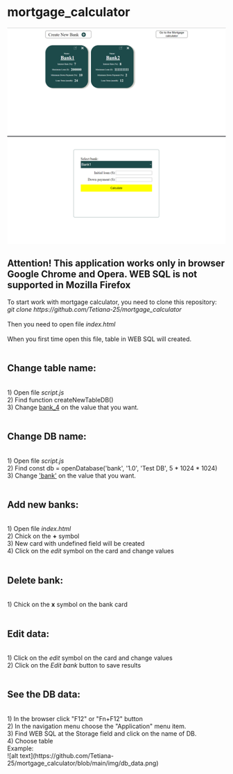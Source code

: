 # mortgage_calculator
![alt text](https://github.com/Tetiana-25/mortgage_calculator/blob/main/img/banks_page.png)
![alt text](https://github.com/Tetiana-25/mortgage_calculator/blob/main/img/calculator_page.png)

<h2>Attention! This application works only in browser Google Chrome and Opera. WEB SQL is not supported in Mozilla Firefox</h2>
To start work with mortgage calculator, you need to clone this repository: <br>
<i>git clone https://github.com/Tetiana-25/mortgage_calculator</i> <br>
<br>
Then you need to open file <i>index.html</i> <br><br>
When you first time open this file, table in WEB SQL will created. <br><br>
<h2>Change table name: </h2><br>
1) Open file <i>script.js</i> <br>
2) Find function createNewTableDB() <br>
3) Change <u>bank_4</u> on the value that you want. <br><br>
<h2>Change DB name:</h2><br>
1) Open file <i>script.js</i> <br>
2) Find const db = openDatabase('bank', '1.0', 'Test DB', 5 * 1024 * 1024) <br>
3) Change <u>'bank'</u> on the value that you want. <br><br>
<h2>Add new banks:</h2><br>
1) Open file <i>index.html</i><br>
2) Chick on the <b>+</b> symbol <br>
3) New card with undefined field will be created <br>
4) Click on the <i>edit</i> symbol on the card and change values<br><br>
<h2>Delete bank:</h2><br>
1) Chick on the <b>x</b> symbol on the bank card <br><br>
<h2>Edit data:</h2><br>
1) Click on the <i>edit</i> symbol on the card and change values<br>
2) Click on the <i>Edit bank</i> button to save results<br><br>
<h2>See the DB data:</h2><br>
1) In the browser click "F12" or "Fn+F12" button <br>
2) In the navigation menu choose the "Application" menu item.<br>
3) Find WEB SQL at the Storage field and click on the name of DB. <br>
4) Choose table <br>
Example:<br>
![alt text](https://github.com/Tetiana-25/mortgage_calculator/blob/main/img/db_data.png)



